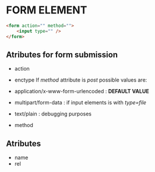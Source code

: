 # FORM ELEMENT

```html
<form action="" method="">
    <input type="" />
</form>
```

## Atributes for form submission

- action
- enctype
If *method* attribute is *post* possible values are:

- application/x-www-form-urlencoded : **DEFAULT VALUE**
- multipart/form-data : if input elements is with *type=file*
- text/plain : debugging purposes

- method

## Atributes

- name
- rel
